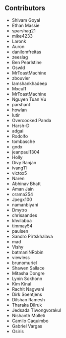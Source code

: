## Contributors

- Shivam Goyal
- Ethan Massie
- sparshag21
- mike4233
- Laronk
- Auron
- danilomfreitas
- zeeslag
- Ben Pearlstine
- Oswld
- MrToastMachine
- zbouvier
- Iamshankhadeep
- Mxcul1
- MrToastMachine
- Nguyen Tuan Vu
- parshant
- howlan
- lutir
- Overcooked Panda
- Harsh-D
- adgai
- Rodolfo
- tombasche
- gndx
- jeanpaul1304
- Holly
- Divy Ranjan
- ivang11
- victox5
- Naren
- Abhinav Bhatt
- Aman Jain
- orama254
- Jpegx100
- namanbiyani
- Dmytro
- chrisaandes
- khvilaboa
- timmay54
- paulsen
- Sandro Pirtskhalava
- mad
- Vishy
- batmaniNRobin
- viewless
- brunomuriel
- Shawen Sallace
- Mitasha Dongre
- Lynin Sokhonn
- Kim Kinal
- Rachit Nagwani
- Dirk Soentjens
- Dilshan Ramesh
- Tharaka Dilruk
- Jedsada Tiwongvorakul
- Nishanth Molleti
- Camilo Caquimbo
- Gabriel Vargas
- Osiris
